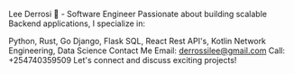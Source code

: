 Lee Derrosi 👋 - Software Engineer
Passionate about building scalable Backend applications, I specialize in:

Python, Rust, Go
Django, Flask
SQL, React
Rest API's, Kotlin
Network Engineering, Data Science
Contact Me
Email: derrossilee@gmail.com
Call: +254740359509
Let's connect and discuss exciting projects!

